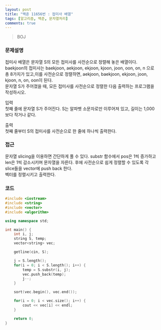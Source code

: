 ```yaml
---
layout: post
title: "백준 11656번 : 접미사 배열"
tags: [알고리즘, 백준, 문자열처리]
comments: true
---
```


> BOJ  

### 문제설명  
접미사 배열은 문자열 S의 모든 접미사를 사전순으로 정렬해 놓은 배열이다.  
baekjoon의 접미사는 baekjoon, aekjoon, ekjoon, kjoon, joon, oon, on, n 으로 총 8가지가 있고,이를 사전순으로 정렬하면, aekjoon, baekjoon, ekjoon, joon, kjoon, n, on, oon이 된다.  
문자열 S가 주어졌을 때, 모든 접미사를 사전순으로 정렬한 다음 출력하는 프로그램을 작성하시오.  

입력  
첫째 줄에 문자열 S가 주어진다. S는 알파벳 소문자로만 이루어져 있고, 길이는 1,000보다 작거나 같다.  

출력  
첫째 줄부터 S의 접미사를 사전순으로 한 줄에 하나씩 출력한다.  

### 접근  
문자열 slicing을 이용하면 간단하게 풀 수 있다. substr 함수에서 pos은 1씩 증가하고 len은 1씩 감소시키며 문자열을 자른다. 후에 사전순으로 쉽게 정렬할 수 있도록 각 slice들을 vector에 push back 한다.  
벡터를 정렬시키고 출력한다.  

### 코드  
~~~c++
#include <iostream>
#include <string>
#include <vector>
#include <algorithm>

using namespace std;

int main() {
    int i, j;
    string S, temp;
    vector<string> vec;

    getline(cin, S);

    j = S.length();
    for(i = 0; i < S.length(); i++) {
        temp = S.substr(i, j);
        vec.push_back(temp);
        j--;
    }

    sort(vec.begin(), vec.end());

    for(i = 0; i < vec.size(); i++) {
        cout << vec[i] << endl;
    }

    return 0;
}
~~~
